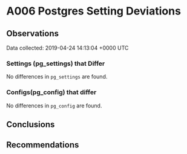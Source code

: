 # A006 Postgres Setting Deviations #

## Observations ##
Data collected: 2019-04-24 14:13:04 +0000 UTC  

### Settings (pg_settings) that Differ ###

No differences in `pg_settings` are found.

### Configs(pg_config) that differ ###

No differences in `pg_config` are found.



## Conclusions ##


## Recommendations ##

